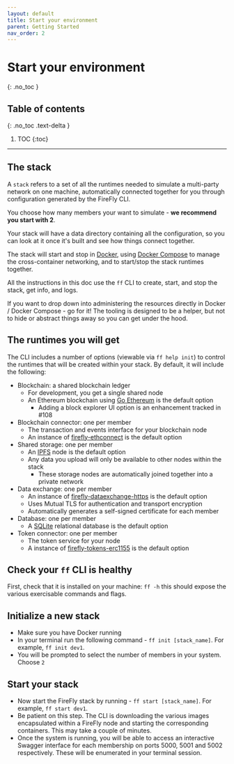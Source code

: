 ```yaml
---
layout: default
title: Start your environment
parent: Getting Started
nav_order: 2
---
```


# Start your environment
{: .no_toc }

## Table of contents
{: .no_toc .text-delta }

1. TOC
{:toc}

---

## The stack

A `stack` refers to a set of all the runtimes needed to simulate a multi-party network on one machine,
automatically connected together for you through configuration generated by the FireFly CLI.

You choose how many members your want to simulate - **we recommend you start with 2**.

Your stack will have a data directory containing all the configuration, so you can look at it once it's built
and see how things connect together.

The stack will start and stop in [Docker](https://www.docker.com/), using [Docker Compose](https://docs.docker.com/compose/)
to manage the cross-container networking, and to start/stop the stack runtimes together.

All the instructions in this doc use the `ff` CLI to create, start, and stop the stack, get info, and logs.

If you want to drop down into administering the resources directly in Docker / Docker Compose - go for it!
The tooling is designed to be a helper, but not to hide or abstract things away so you can get under the hood.

## The runtimes you will get

The CLI includes a number of options (viewable via `ff help init`) to control the runtimes that will be created
within your stack. By default, it will include the following:

- Blockchain: a shared blockchain ledger
  - For development, you get a single shared node
  - An Ethereum blockchain using [Go Ethereum](https://geth.ethereum.org) is the default option
    - Adding a block explorer UI option is an enhancement tracked in #108
- Blockchain connector: one per member
  - The transaction and events interface for your blockchain node
  - An instance of [firefly-ethconnect](https://github.com/hyperledger/firefly-ethconnect) is the default option
- Shared storage: one per member
  - An [IPFS](https://ipfs.io/) node is the default option
  - Any data you upload will only be available to other nodes within the stack
    - These storage nodes are automatically joined together into a private network
- Data exchange: one per member
  - An instance of [firefly-dataexchange-https](https://github.com/hyperledger/firefly-dataexchange-https) is the default option
  - Uses Mutual TLS for authentication and transport encryption
  - Automatically generates a self-signed certificate for each member
- Database: one per member
  - A [SQLite](https://www.sqlite.org) relational database is the default option
- Token connector: one per member
  - The token service for your node
  - A instance of [firefly-tokens-erc1155](https://github.com/hyperledger/firefly-tokens-erc1155) is the default option

## Check your `ff` CLI is healthy

First, check that it is installed on your machine: `ff -h` this should expose the various exercisable commands and flags.

## Initialize a new stack

- Make sure you have Docker running
- In your terminal run the following command - `ff init [stack_name]`. For example, `ff init dev1`.
- You will be prompted to select the number of members in your system. Choose `2`

## Start your stack

- Now start the FireFly stack by running - `ff start [stack_name]`. For example, `ff start dev1`.
- Be patient on this step. The CLI is downloading the various images encapsulated within a FireFly node and starting the corresponding containers. This may take a couple of minutes.
- Once the system is running, you will be able to access an interactive Swagger interface for each membership on ports 5000, 5001 and 5002 respectively. These will be enumerated in your terminal session.
